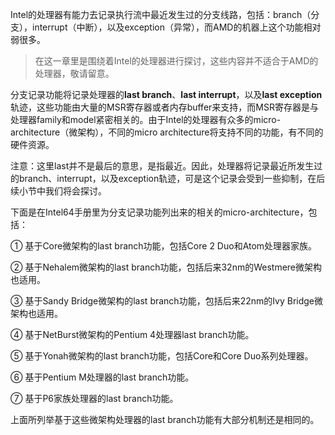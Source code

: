 Intel的处理器有能力去记录执行流中最近发生过的分支线路，包括：branch（分支），interrupt（中断），以及exception（异常），而AMD的机器上这个功能相对弱很多。

>在这一章里是围绕着Intel的处理器进行探讨，这些内容并不适合于AMD的处理器，敬请留意。

分支记录功能将记录处理器的**last branch**、**last interrupt**，以及**last exception**轨迹，这些功能由大量的MSR寄存器或者内存buffer来支持，而MSR寄存器是与处理器family和model紧密相关的。由于Intel的处理器有众多的micro-architecture（微架构），不同的micro architecture将支持不同的功能，有不同的硬件资源。

注意：这里last并不是最后的意思，是指最近。因此，处理器将记录最近所发生过的branch、interrupt，以及exception轨迹，可是这个记录会受到一些抑制，在后续小节中我们将会探讨。

下面是在Intel64手册里为分支记录功能列出来的相关的micro-architecture，包括：

① 基于Core微架构的last branch功能，包括Core 2 Duo和Atom处理器家族。

② 基于Nehalem微架构的last branch功能，包括后来32nm的Westmere微架构也适用。

③ 基于Sandy Bridge微架构的last branch功能，包括后来22nm的Ivy Bridge微架构也适用。

④ 基于NetBurst微架构的Pentium 4处理器last branch功能。

⑤ 基于Yonah微架构的last branch功能，包括Core和Core Duo系列处理器。

⑥ 基于Pentium M处理器的last branch功能。

⑦ 基于P6家族处理器的last branch功能。

上面所列举基于这些微架构处理器的last branch功能有大部分机制还是相同的。
